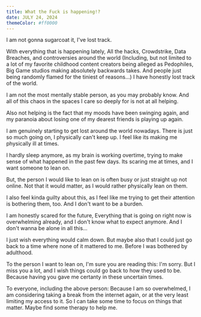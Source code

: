 ```yaml
---
title: What the Fuck is happening!?
date: JULY 24, 2024
themeColor: #ff0000
---
```

I am not gonna sugarcoat it, I've lost track.

With everything that is happening lately, All the hacks, Crowdstrike, Data Breaches, and controversies around the world (Including, but not limited to a lot of my favorite childhood content creators being alleged as Pedophiles, Big Game studios making absolutely backwards takes. And people just being randomly flamed for the tiniest of reasons...) I have honestly lost track of the world.

I am not the most mentally stable person, as you may probably know. And all of this chaos in the spaces I care so deeply for is not at all helping.

Also not helping is the fact that my moods have been swinging again, and my paranoia about losing one of my dearest friends is playing up again.

I am genuinely starting to get lost around the world nowadays. There is just so much going on, I physically can't keep up. I feel like its making me physically ill at times.

I hardly sleep anymore, as my brain is working overtime, trying to make sense of what happened in the past few days. Its scaring me at times, and I want someone to lean on.

But, the person I would like to lean on is often busy or just straight up not online. Not that it would matter, as I would rather physically lean on them.

I also feel kinda guilty about this, as I feel like me trying to get their attention is bothering them, too. And I don't want to be a burden.

I am honestly scared for the future, Everything that is going on right now is overwhelming already, and I don't know what to expect anymore. And I don't wanna be alone in all this...

I just wish everything would calm down. But maybe also that I could just go back to a time where none of it mattered to me. Before I was bothered by adulthood.

To the person I want to lean on, I'm sure you are reading this: I'm sorry. But I miss you a lot, and I wish things could go back to how they used to be. Because having you gave me certanty in these uncertain times.

To everyone, including the above person: Because I am so overwhelmed, I am considering taking a break from the internet again, or at the very least limiting my access to it. So I can take some time to focus on things that matter. Maybe find some therapy to help me.